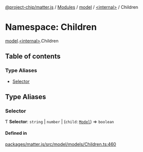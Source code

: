 [@project-chip/matter.js](../README.md) / [Modules](../modules.md) / [model](model.md) / [\<internal\>](model._internal_.md) / Children

# Namespace: Children

[model](model.md).[\<internal\>](model._internal_.md).Children

## Table of contents

### Type Aliases

- [Selector](model._internal_.Children.md#selector)

## Type Aliases

### Selector

Ƭ **Selector**: `string` \| `number` \| (`child`: [`Model`](../classes/model.Model-1.md)) => `boolean`

#### Defined in

[packages/matter.js/src/model/models/Children.ts:460](https://github.com/project-chip/matter.js/blob/0c058ae17fdba4c0b89b8b13c309011d51782299/packages/matter.js/src/model/models/Children.ts#L460)
